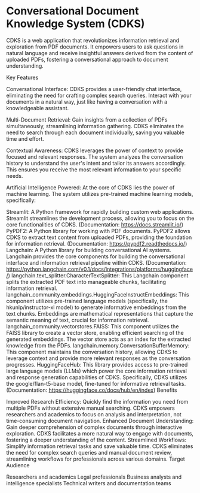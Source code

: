 # Conversational Document Knowledge System (CDKS)

CDKS is a web application that revolutionizes information retrieval and exploration from PDF documents. It empowers users to ask questions in natural language and receive insightful answers derived from the content of uploaded PDFs, fostering a conversational approach to document understanding.

Key Features

Conversational Interface:  CDKS provides a user-friendly chat interface, eliminating the need for crafting complex search queries. Interact with your documents in a natural way, just like having a conversation with a knowledgeable assistant.

Multi-Document Retrieval: Gain insights from a collection of PDFs simultaneously, streamlining information gathering. CDKS eliminates the need to search through each document individually, saving you valuable time and effort.

Contextual Awareness:  CDKS leverages the power of context to provide focused and relevant responses.  The system analyzes the conversation history to understand the user's intent and tailor its answers accordingly. This ensures you receive the most relevant information to your specific needs.

Artificial Intelligence Powered:  At the core of CDKS lies the power of machine learning. The system utilizes pre-trained machine learning models, specifically:

Streamlit: A Python framework for rapidly building custom web applications. Streamlit streamlines the development process, allowing you to focus on the core functionalities of CDKS. (Documentation: https://docs.streamlit.io/)
PyPDF2: A Python library for working with PDF documents. PyPDF2 allows CDKS to extract text content from uploaded PDFs, providing the foundation for information retrieval. (Documentation: https://pypdf2.readthedocs.io/)
Langchain: A Python library for building conversational AI systems. Langchain provides the core components for building the conversational interface and information retrieval pipeline within CDKS. (Documentation: https://python.langchain.com/v0.1/docs/integrations/platforms/huggingface/)
langchain.text_splitter.CharacterTextSplitter: This Langchain component splits the extracted PDF text into manageable chunks, facilitating information retrieval.
langchain_community.embeddings.HuggingFaceInstructEmbeddings: This component utilizes pre-trained language models (specifically, the hkunlp/instructor-xl model) to generate informative embeddings from the text chunks. Embeddings are mathematical representations that capture the semantic meaning of text, crucial for information retrieval.
langchain_community.vectorstores.FAISS: This component utilizes the FAISS library to create a vector store, enabling efficient searching of the generated embeddings. The vector store acts as an index for the extracted knowledge from the PDFs.
langchain.memory.ConversationBufferMemory: This component maintains the conversation history, allowing CDKS to leverage context and provide more relevant responses as the conversation progresses.
HuggingFaceHub: This library provides access to pre-trained large language models (LLMs) which power the core information retrieval and response generation capabilities of CDKS. Specifically, CDKS utilizes the google/flan-t5-base model, fine-tuned for informative retrieval tasks. (Documentation: https://huggingface.co/docs/hub/en/index)
Benefits

Improved Research Efficiency: Quickly find the information you need from multiple PDFs without extensive manual searching. CDKS empowers researchers and academics to focus on analysis and interpretation, not time-consuming document navigation.
Enhanced Document Understanding: Gain deeper comprehension of complex documents through interactive exploration. CDKS facilitates a more natural way to engage with documents, fostering a deeper understanding of the content.
Streamlined Workflows: Simplify information retrieval tasks and save valuable time. CDKS eliminates the need for complex search queries and manual document review, streamlining workflows for professionals across various domains.
Target Audience

Researchers and academics
Legal professionals
Business analysts and intelligence specialists
Technical writers and documentation teams



